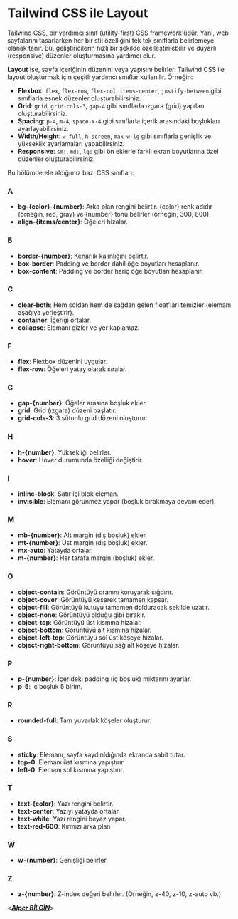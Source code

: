 # **Tailwind CSS ile Layout**

Tailwind CSS, bir yardımcı sınıf (utility-first) CSS framework'üdür. Yani, web sayfalarını tasarlarken her bir stil özelliğini tek tek sınıflarla belirlemeye olanak tanır. Bu, geliştiricilerin hızlı bir şekilde özelleştirilebilir ve duyarlı (responsive) düzenler oluşturmasına yardımcı olur.

**Layout** ise, sayfa içeriğinin düzenini veya yapısını belirler. Tailwind CSS ile layout oluşturmak için çeşitli yardımcı sınıflar kullanılır. Örneğin:

- **Flexbox**: `flex`, `flex-row`, `flex-col`, `items-center`, `justify-between` gibi sınıflarla esnek düzenler oluşturabilirsiniz.
- **Grid**: `grid`, `grid-cols-3`, `gap-4` gibi sınıflarla ızgara (grid) yapıları oluşturabilirsiniz.
- **Spacing**: `p-4`, `m-4`, `space-x-4` gibi sınıflarla içerik arasındaki boşlukları ayarlayabilirsiniz.
- **Width/Height**: `w-full`, `h-screen`, `max-w-lg` gibi sınıflarla genişlik ve yükseklik ayarlamaları yapabilirsiniz.
- **Responsive**: `sm:`, `md:`, `lg:` gibi ön eklerle farklı ekran boyutlarına özel düzenler oluşturabilirsiniz.

Bu bölümde ele aldığımız bazı CSS sınıfları:

### A

- **bg-{color}-{number}**: Arka plan rengini belirtir. {color} renk adıdır (örneğin, red, gray) ve {number} tonu belirler (örneğin, 300, 800).
- **align-{items/center}**: Öğeleri hizalar.

### B

- **border-{number}**: Kenarlık kalınlığını belirtir.
- **box-border**: Padding ve border dahil öğe boyutları hesaplanır.
- **box-content**: Padding ve border hariç öğe boyutları hesaplanır.

### C

- **clear-both**: Hem soldan hem de sağdan gelen float'ları temizler (elemanı aşağıya yerleştirir).
- **container**: İçeriği ortalar.
- **collapse**: Elemanı gizler ve yer kaplamaz.

### F

- **flex**: Flexbox düzenini uygular.
- **flex-row**: Öğeleri yatay olarak sıralar.

### G

- **gap-{number}**: Öğeler arasına boşluk ekler.
- **grid**: Grid (ızgara) düzeni başlatır.
- **grid-cols-3**: 3 sütunlu grid düzeni oluşturur.

### H

- **h-{number}**: Yüksekliği belirler.
- **hover**: Hover durumunda özelliği değiştirir.

### I

- **inline-block**: Satır içi blok eleman.
- **invisible**: Elemanı görünmez yapar (boşluk bırakmaya devam eder).

### M

- **mb-{number}**: Alt margin (dış boşluk) ekler.
- **mt-{number}**: Üst margin (dış boşluk) ekler.
- **mx-auto**: Yatayda ortalar.
- **m-{number}**: Her tarafa margin (boşluk) ekler.

### O

- **object-contain**: Görüntüyü oranını koruyarak sığdırır.
- **object-cover**: Görüntüyü keserek tamamen kapsar.
- **object-fill**: Görüntüyü kutuyu tamamen dolduracak şekilde uzatır.
- **object-none**: Görüntüyü olduğu gibi bırakır.
- **object-top**: Görüntüyü üst kısmına hizalar.
- **object-bottom**: Görüntüyü alt kısmına hizalar.
- **object-left-top**: Görüntüyü sol üst köşeye hizalar.
- **object-right-bottom**: Görüntüyü sağ alt köşeye hizalar.

### P

- **p-{number}**: İçerideki padding (iç boşluk) miktarını ayarlar.
- **p-5**: İç boşluk 5 birim.

### R

- **rounded-full**: Tam yuvarlak köşeler oluşturur.

### S

- **sticky**: Elemanı, sayfa kaydırıldığında ekranda sabit tutar.
- **top-0**: Elemanı üst kısmına yapıştırır.
- **left-0**: Elemanı sol kısmına yapıştırır.

### T

- **text-{color}**: Yazı rengini belirtir.
- **text-center**: Yazıyı yatayda ortalar.
- **text-white**: Yazı rengini beyaz yapar.
- **text-red-600**: Kırmızı arka plan

### W

- **w-{number}**: Genişliği belirler.

### Z

- **z-{number}**: Z-index değeri belirler. (Örneğin, z-40, z-10, z-auto vb.)
  &nbsp;

<**_[Alper BİLGİN](https://github.com/DREAXS)_**>
